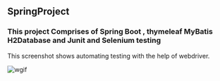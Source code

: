 ## SpringProject

### This project Comprises of Spring Boot , thymeleaf MyBatis H2Database and Junit and Selenium testing
This screenshot shows automating testing with the help of webdriver.

![wgif](https://user-images.githubusercontent.com/48323127/89129342-4f07d200-d51a-11ea-9b59-42feba0c03e8.gif)
